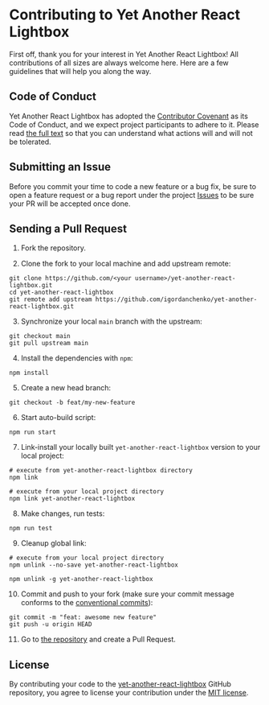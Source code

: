 # Contributing to Yet Another React Lightbox

First off, thank you for your interest in Yet Another React Lightbox! All contributions of all sizes are always welcome
here. Here are a few guidelines that will help you along the way.

## Code of Conduct

Yet Another React Lightbox has adopted the [Contributor Covenant](https://www.contributor-covenant.org/) as its Code of
Conduct,
and we expect project participants to adhere to it. Please read [the full text](/CODE_OF_CONDUCT.md) so that you can
understand what actions will and will not be tolerated.

## Submitting an Issue

Before you commit your time to code a new feature or a bug fix, be sure to open a feature request or a bug report under
the project [Issues](https://github.com/igordanchenko/yet-another-react-lightbox/issues) to be sure your PR will be
accepted once done.

## Sending a Pull Request

1. Fork the repository.

2. Clone the fork to your local machine and add upstream remote:

```shell
git clone https://github.com/<your username>/yet-another-react-lightbox.git
cd yet-another-react-lightbox
git remote add upstream https://github.com/igordanchenko/yet-another-react-lightbox.git
```

3. Synchronize your local `main` branch with the upstream:

```shell
git checkout main
git pull upstream main
```

4. Install the dependencies with `npm`:

```shell
npm install
```

5. Create a new head branch:

```shell
git checkout -b feat/my-new-feature
```

6. Start auto-build script:

```shell
npm run start
```

7. Link-install your locally built `yet-another-react-lightbox` version to your local project:

```shell
# execute from yet-another-react-lightbox directory
npm link

# execute from your local project directory
npm link yet-another-react-lightbox
```

8. Make changes, run tests:

```shell
npm run test
```

9. Cleanup global link:

```shell
# execute from your local project directory
npm unlink --no-save yet-another-react-lightbox

npm unlink -g yet-another-react-lightbox
```

10. Commit and push to your fork (make sure your commit message conforms to
    the [conventional commits](https://www.conventionalcommits.org/en/v1.0.0/)):

```shell
git commit -m "feat: awesome new feature"
git push -u origin HEAD
```

11. Go to [the repository](https://github.com/igordanchenko/yet-another-react-lightbox) and create a Pull Request.

## License

By contributing your code to
the [yet-another-react-lightbox](https://github.com/igordanchenko/yet-another-react-lightbox) GitHub
repository, you agree to license your contribution under the [MIT license](/LICENSE).
